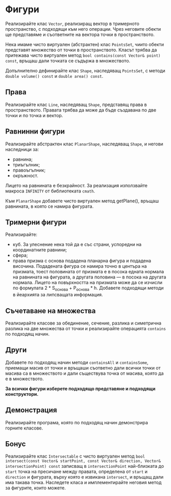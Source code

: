 # Фигури

Реализирайте клас `Vector`, реализиращ вектор в тримерното пространство, с подходящи към него операции. Чрез неговите обекти ще представяме и съответните на вектора точки в пространството.

Нека имаме чисто виртуален (абстрактен) клас `PointsSet`, чиито обекти представят множество от точки в пространството. Класът трябва да притежава чисто виртуален метод `bool contains(const Vector& point) const`, връщаш дали точката се съдържа в множеството.

Допълнително дефинирайте клас `Shape`, наследяващ `PointsSet`, с методи `double volume() const` и `double area() const`.

## Права

Реализирайте клас `Line`, наследяващ `Shape`, представящ права в пространството. Правата трябва да може да бъде създавана по две точки и по точка и вектор.

## Равнинни фигури

Реализирайте абстрактен клас `PlanarShape`, наследяващ `Shape`, и негови наследници за:

*   равнина;
*   триъгълник;
*   правоъгълник;
*   окръжност.

Лицето на равнината е безкрайност. За реализация използвайте макроса `INFINITY` от библиотеката `cmath`.

Към `PlanarShape` добавете чисто виртуален метод getPlane(), връщаш равнината, в която се намира фигурата.

## Тримерни фигури

Реализирайте:

*   куб. За улеснение нека той да е със страни, успоредни на координатните равнини;
*   сфера;
*   права призма с основа подадена планарна фигура и подадена височина. Подадената фигура се намира точно в центъра на призмата, тоест половината от призмата е в посока едната нормала на равнината на фигурата, а другата половина — в посока на другата нормала. Лицето на повърхността на призмата може да се изчисли по формулата 2 \* S<sub>основа</sub> + P<sub>основа</sub> \* h. Добавете подходящи методи в йеархията за липсващата информация.

## Съчетаване на множества

Реализирайте класове за обединение, сечение, разлика и симетрична разлика на две множества от точки и реализирайте операцията `contains` по подходящ начин.

## Други

Добавете по подходящ начин методи `containsAll` и `containsSome`, приемащи масив от точки и връщаши съответно дали всички точки от масива са в множеството и дали съществува точка от масива, която да е в множеството.

**За всички фигури изберете подходящо представяне и подходящи конструктори.**

## Демонстрация

Реализирайте програма, която по подходящ начин демонстрира горните класове.

## Бонус

Реализирайте клас `Intersectable` с чисто виртуален метод `bool intersect(const Vector& startPoint, const Vector& direction, Vector& intersectionPoint) const` записващ в `intersectionPoint` най-близката до `start` точка на пресичане между правата, определена от `start` и `direction` и фигурата, върху която е извикана `intersect`, и връщащ дали има такава точка. Наследете класа и имплементирайте неговия метод за фигурите, които можете.